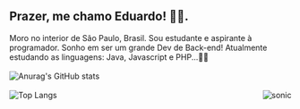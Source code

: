 ## Prazer, me chamo Eduardo! 👋👋.
Moro no interior de São Paulo, Brasil.
Sou estudante e aspirante à programador.
Sonho em ser um grande Dev de Back-end! Atualmente estudando as linguagens: Java, Javascript e PHP...💭💭
<br><br>
![Anurag's GitHub stats](https://github-readme-stats.vercel.app/api?username=eduardosouzaramospedroni&show_icons=true&theme=tokyonight&border_radius=15)
<br><br>
![Top Langs](https://github-readme-stats.vercel.app/api/top-langs/?username=eduardosouzaramospedroni&hide_progress=true&theme=tokyonight&border_radius=15)
<img align="right" alt="sonic" src="https://media1.giphy.com/media/v1.Y2lkPTc5MGI3NjExdmFqdTJmYTJzb2plMm90Y3VwanEwempuZjBpMHdveHYxM3Budm81YyZlcD12MV9pbnRlcm5hbF9naWZfYnlfaWQmY3Q9Zw/qK2WSgYX1B5CM/giphy.gif">
